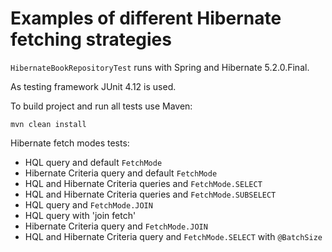 Examples of different Hibernate fetching strategies
===================================================

`HibernateBookRepositoryTest` runs with Spring and Hibernate 5.2.0.Final.

As testing framework JUnit 4.12 is used.

To build project and run all tests use Maven:

```
mvn clean install
```

Hibernate fetch modes tests:

* HQL query and default `FetchMode`
* Hibernate Criteria query and default `FetchMode`
* HQL and Hibernate Criteria queries and `FetchMode.SELECT`
* HQL and Hibernate Criteria queries and `FetchMode.SUBSELECT`
* HQL query and `FetchMode.JOIN`
* HQL query with 'join fetch'
* Hibernate Criteria query and `FetchMode.JOIN`
* HQL and Hibernate Criteria query and `FetchMode.SELECT` with `@BatchSize`

